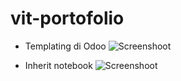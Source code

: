 # vit-portofolio
 - Templating di Odoo
![Screenshoot](https://github.com/armannurhidayat/vit-portofolio/blob/master/preview/Screenshot_1.png)

 - Inherit notebook
![Screenshoot](https://github.com/armannurhidayat/vit-portofolio/blob/master/preview/Screenshot_2.png)
